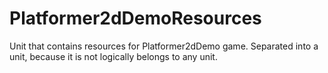 # Platformer2dDemoResources

Unit that contains resources for Platformer2dDemo game. 
Separated into a unit, because it is not logically belongs to any unit.
